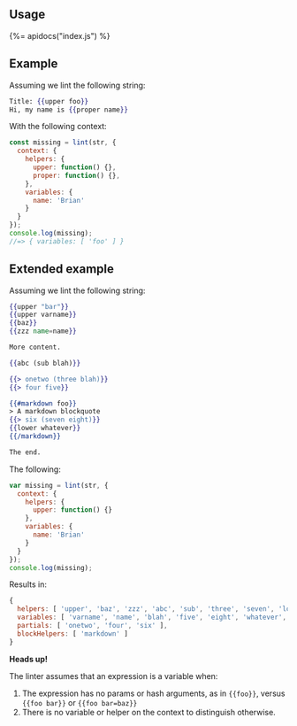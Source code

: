 ## Usage
{%= apidocs("index.js") %}

## Example

Assuming we lint the following string:

```handlebars
Title: {{upper foo}}
Hi, my name is {{proper name}}
```

With the following context:

```js
const missing = lint(str, {
  context: {
    helpers: {
      upper: function() {},
      proper: function() {},
    },
    variables: {
      name: 'Brian'
    }
  }
});
console.log(missing);
//=> { variables: [ 'foo' ] }
```


## Extended example

Assuming we lint the following string:

```handlebars
{{upper "bar"}}
{{upper varname}}
{{baz}}
{{zzz name=name}}

More content.

{{abc (sub blah)}}

{{> onetwo (three blah)}}
{{> four five}}

{{#markdown foo}}
> A markdown blockquote
{{> six (seven eight)}}
{{lower whatever}}
{{/markdown}}

The end.
```

The following:

```js
var missing = lint(str, {
  context: {
    helpers: {
      upper: function() {}
    },
    variables: {
      name: 'Brian'
    }
  }
});
console.log(missing);
```

Results in:

```js
{ 
  helpers: [ 'upper', 'baz', 'zzz', 'abc', 'sub', 'three', 'seven', 'lower' ],
  variables: [ 'varname', 'name', 'blah', 'five', 'eight', 'whatever', 'foo' ],
  partials: [ 'onetwo', 'four', 'six' ],
  blockHelpers: [ 'markdown' ] 
}
```

**Heads up!**

The linter assumes that an expression is a variable when:

1. The expression has no params or hash arguments, as in `{{foo}}`, versus `{{foo bar}}` or `{{foo bar=baz}}`
1. There is no variable or helper on the context to distinguish otherwise.
